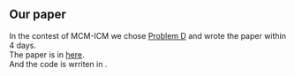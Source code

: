 ## Our paper

In the contest of MCM-ICM we chose [Problem D](https://github.com/HeXavi8/Mathematical-Modeling/blob/main/2021_MCM-ICM_Problems/2021_ICM_Problem_D.pdf) and wrote the paper within 4 days. </br>
The paper is in [here](https://github.com/HeXavi8/Mathematical-Modeling/blob/main/Our_Paper/Paper.pdf).</br>
And the code is wrriten in .

